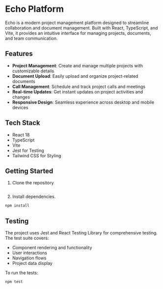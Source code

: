 # Echo Platform

Echo is a modern project management platform designed to streamline collaboration and document management. Built with React, TypeScript, and Vite, it provides an intuitive interface for managing projects, documents, and team communication.

## Features

- **Project Management**: Create and manage multiple projects with customizable details
- **Document Upload**: Easily upload and organize project-related documents
- **Call Management**: Schedule and track project calls and meetings
- **Real-time Updates**: Get instant updates on project activities and changes
- **Responsive Design**: Seamless experience across desktop and mobile devices

## Tech Stack

- React 18
- TypeScript
- Vite
- Jest for Testing
- Tailwind CSS for Styling

## Getting Started

1. Clone the repository
```bash 

```
2. Install dependencies.
```bash
npm install
```


## Testing 
The project uses Jest and React Testing Library for comprehensive testing. The test suite covers:

- Component rendering and functionality
- User interactions
- Navigation flows
- Project data display

To run the tests:
```bash
npm test
``` 